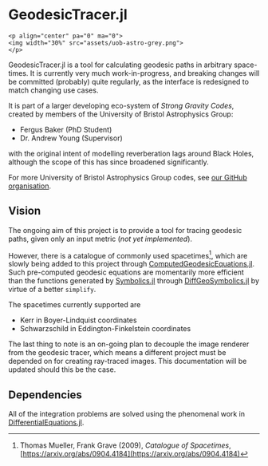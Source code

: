 # GeodesicTracer.jl

```@raw html
<p align="center" pa="0" ma="0">
<img width="30%" src="assets/uob-astro-grey.png">
</p>
```

GeodesicTracer.jl is a tool for calculating geodesic paths in arbitrary space-times. It is currently very much work-in-progress, and breaking changes will be committed (probably) quite regularly, as the interface is redesigned to match changing use cases.

It is part of a larger developing eco-system of *Strong Gravity Codes*, created by members of the University of Bristol Astrophysics Group:

- Fergus Baker (PhD Student)
- Dr. Andrew Young (Supervisor)

with the original intent of modelling reverberation lags around Black Holes, although the scope of this has since broadened significantly.

For more University of Bristol Astrophysics Group codes, see [our GitHub organisation](https://github.com/astro-group-bristol).

## Vision

The ongoing aim of this project is to provide a tool for tracing geodesic paths, given only an input metric (*not yet implemented*).

However, there is a catalogue of commonly used spacetimes[^1], which are slowly being added to this project through [ComputedGeodesicEquations.jl](https://github.com/astro-group-bristol/ComputedGeodesicEquations.jl). Such pre-computed geodesic equations are momentarily more efficient than the functions generated by [Symbolics.jl](https://github.com/JuliaSymbolics/Symbolics.jl) through [DiffGeoSymbolics.jl](https://github.com/astro-group-bristol/DiffGeoSymbolics.jl) by virtue of a better `simplify`.

The spacetimes currently supported are

- Kerr in Boyer-Lindquist coordinates
- Schwarzschild in Eddington-Finkelstein coordinates

The last thing to note is an on-going plan to decouple the image renderer from the geodesic tracer, which means a different project must be depended on for creating ray-traced images. This documentation will be updated should this be the case.

[^1]: Thomas Mueller, Frank Grave (2009), *Catalogue of Spacetimes*, [https://arxiv.org/abs/0904.4184](https://arxiv.org/abs/0904.4184)

## Dependencies

All of the integration problems are solved using the phenomenal work in [DifferentialEquations.jl](https://diffeq.sciml.ai/stable/).